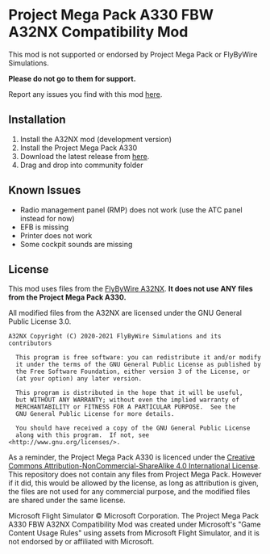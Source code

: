# Project Mega Pack A330 FBW A32NX Compatibility Mod
 This mod is not supported or endorsed by Project Mega Pack or FlyByWire Simulations.
 
**Please do not go to them for support.**

Report any issues you find with this mod [here](https://github.com/tyler58546/pmp-a330-fbw-compatibility/issues).
## Installation
1. Install the A32NX mod (development version)
2. Install the Project Mega Pack A330
2. Download the latest release from [here](https://github.com/tyler58546/pmp-a330-fbw-compatibility/releases).
3. Drag and drop into community folder

## Known Issues
* Radio management panel (RMP) does not work (use the ATC panel instead for now)
* EFB is missing
* Printer does not work
* Some cockpit sounds are missing

## License
This mod uses files from the [FlyByWire A32NX](https://github.com/flybywiresim/a32nx). **It does not use ANY files from the Project Mega Pack A330.**

All modified files from the A32NX are licensed under the GNU General Public License 3.0.

```
A32NX Copyright (C) 2020-2021 FlyByWire Simulations and its contributors

  This program is free software: you can redistribute it and/or modify
  it under the terms of the GNU General Public License as published by
  the Free Software Foundation, either version 3 of the License, or
  (at your option) any later version.
 
  This program is distributed in the hope that it will be useful,
  but WITHOUT ANY WARRANTY; without even the implied warranty of
  MERCHANTABILITY or FITNESS FOR A PARTICULAR PURPOSE.  See the
  GNU General Public License for more details.
 
  You should have received a copy of the GNU General Public License
  along with this program.  If not, see <http://www.gnu.org/licenses/>.
```

As a reminder, the Project Mega Pack A330 is licenced under the [Creative Commons Attribution-NonCommercial-ShareAlike 4.0 International License](http://creativecommons.org/licenses/by-nc-sa/4.0/). This repository does not contain any files from Project Mega Pack. However if it did, this would be allowed by the license, as long as attribution is given, the files are not used for any commercial purpose, and the modified files are shared under the same license.

Microsoft Flight Simulator © Microsoft Corporation. The Project Mega Pack A330 FBW A32NX Compatibility Mod was created under Microsoft's "Game Content Usage Rules" using assets from Microsoft Flight Simulator, and it is not endorsed by or affiliated with Microsoft.
